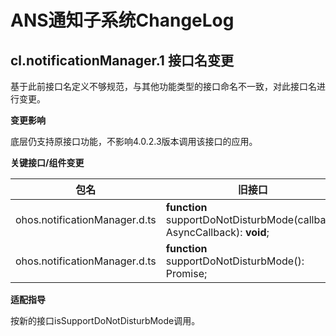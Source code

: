 # ANS通知子系统ChangeLog

## cl.notificationManager.1  接口名变更

基于此前接口名定义不够规范，与其他功能类型的接口命名不一致，对此接口名进行变更。

**变更影响**

底层仍支持原接口功能，不影响4.0.2.3版本调用该接口的应用。

**关键接口/组件变更**

| 包名            | 旧接口                                                       | 新接口                                                       |
| --------------- | ------------------------------------------------------------ | ------------------------------------------------------------ |
| ohos.notificationManager.d.ts | **function** supportDoNotDisturbMode(callback: AsyncCallback<boolean>): **void**; | **function** isSupportDoNotDisturbMode(callback: AsyncCallback<boolean>): **void**; |
| ohos.notificationManager.d.ts | **function** supportDoNotDisturbMode(): Promise<boolean>; | **function** isSupportDoNotDisturbMode(): Promise<boolean>; |

**适配指导**

按新的接口isSupportDoNotDisturbMode调用。

